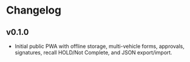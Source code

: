# Changelog

## v0.1.0
- Initial public PWA with offline storage, multi-vehicle forms, approvals, signatures, recall HOLD/Not Complete, and JSON export/import.
